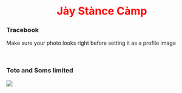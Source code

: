 <!doctype html>
<html>
 <head>
 </head>
 <body>
<h1 style=" text-align: center;
Color:red;">Jày Stànce Càmp </h1>
  <h3>Tracebook</h3>
  <p>Make sure your photo looks right before setting it as a profile image</p>
  <br>
<h3> Toto and Soms limited</h3><be>
  <img src="https://mimo.app/r/edd.png">
 </body>
</html>

